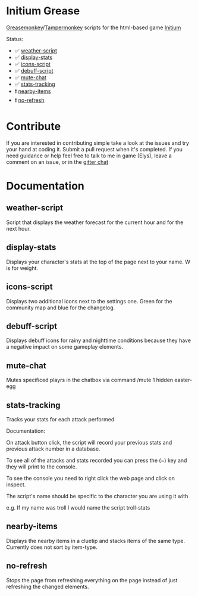 # Initium Grease
[Greasemonkey](https://addons.mozilla.org/en-US/firefox/addon/greasemonkey/)/[Tampermonkey](http://tampermonkey.net/) scripts for the html-based game [Initium](https://www.playinitium.com)

Status: 
-  :white_check_mark: [weather-script](https://raw.githubusercontent.com/EFox2413/initiumGrease/master/weather-script.js)
-  :white_check_mark: [display-stats](https://raw.githubusercontent.com/EFox2413/initiumGrease/master/display-stats.js)
-  :white_check_mark: [icons-script](https://raw.githubusercontent.com/EFox2413/initiumGrease/master/icons-script.js)
-  :white_check_mark: [debuff-script](https://raw.githubusercontent.com/EFox2413/initiumGrease/master/debuff-script.js)
-  :white_check_mark: [mute-chat](https://raw.githubusercontent.com/EFox2413/initiumGrease/master/mute-chat.js)
-  :white_check_mark: [stats-tracking](https://raw.githubusercontent.com/EFox2413/initiumGrease/master/stats-tracking.js)
-  :heavy_exclamation_mark: [nearby-items](https://raw.githubusercontent.com/EFox2413/initiumGrease/master/nearby-items.js)
-  :heavy_exclamation_mark: [no-refresh](https://raw.githubusercontent.com/EFox2413/initiumGrease/master/no-refresh.js)

# Contribute
If you are interested in contributing simple take a look at the issues and try your hand at coding it. Submit a pull request when it's completed. If you need guidance or help feel free to talk to me in game (Elys), leave a comment on an issue, or in the [gitter chat](https://gitter.im/EFox2413/initium-d/~chat#)


# Documentation

## weather-script
Script that displays the weather forecast for the current hour and for the next hour.

## display-stats
Displays your character's stats at the top of the page next to your name. W is for weight.

## icons-script
Displays two additional icons next to the settings one. Green for the community map and blue for the changelog.

## debuff-script
Displays debuff icons for rainy and nighttime conditions because they have a negative impact on some gameplay elements.

## mute-chat
Mutes specificed playrs in the chatbox via command /mute <playername>
1 hidden easter-egg

## stats-tracking
Tracks your stats for each attack performed


 Documentation:
 
  On attack button click, the script will record your previous stats and previous attack number in a database.
  
  To see all of the attacks and stats recorded you can press the (~) key and they will print to the console.
  
  To see the console you need to right click the web page and click on inspect.
  
  The script's name should be specific to the character you are using it with
  
  e.g. If my name was troll I would name the script troll-stats

## nearby-items
Displays the nearby items in a cluetip and stacks items of the same type.
Currently does not sort by item-type.

## no-refresh
Stops the page from refreshing everything on the page instead of just refreshing the changed elements.
